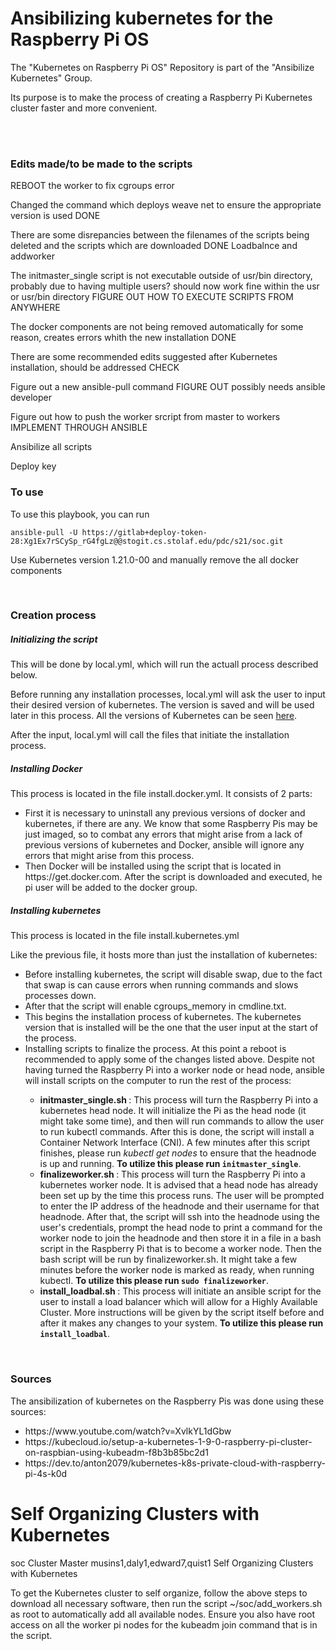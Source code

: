 # Ansibilizing kubernetes for the Raspberry Pi OS
<p> The "Kubernetes on Raspberry Pi OS" Repository is part of the "Ansibilize Kubernetes" Group. </p>
<p> Its purpose is to make the process of creating a Raspberry Pi Kubernetes cluster faster and more convenient. </p>

<br><br>
<h3>Edits made/to be made to the scripts</h3>
<list>
	<p>REBOOT the worker to fix cgroups error</p>
	<p>Changed the command which deploys weave net to ensure the appropriate version is used DONE</p>
	<p>There are some disrepancies between the filenames of the scripts being deleted and the scripts which are downloaded DONE Loadbalnce and addworker</p>
	<p>The initmaster_single script is not executable outside of usr/bin directory, probably due to having multiple users? should now work fine within the usr or usr/bin directory FIGURE OUT HOW TO EXECUTE SCRIPTS FROM ANYWHERE</p>
	<p>The docker components are not being removed automatically for some reason, creates errors whith the new installation DONE</p>
	<p>There are some recommended edits suggested after Kubernetes installation, should be addressed CHECK</p>
	<p>Figure out a new ansible-pull command FIGURE OUT possibly needs ansible developer</p>
	<p>Figure out how to push the worker srcript from master to workers IMPLEMENT THROUGH ANSIBLE</p>
	<p>Ansibilize all scripts</p>
	<p>Deploy key</p>
</list>
<h3>To use</h3>
    <p> To use this playbook, you can run</p>
        <code>ansible-pull -U https://gitlab+deploy-token-28:Xg1Ex7rSCySp_rG4fgLz@@stogit.cs.stolaf.edu/pdc/s21/soc.git</code>
	<p> Use Kubernetes version 1.21.0-00 and manually remove the all docker components</p>
	<br>
	<h3>Creation process</h3>
	<h5>Initializing the script</h5>
	    <p> This will be done by local.yml, which will run the actuall process described below.</p>
	        <p>Before running any installation processes, local.yml will ask the user to input their desired version of kubernetes. The version is saved and will be used later in this process. All the versions of Kubernetes can be seen <a href="https://packages.cloud.google.com/apt/dists/kubernetes-xenial/main/binary-arm64/Packages">here</a>. </p>
		    <p> After the input, local.yml will call the files that initiate the installation process.</p>

<h5>Installing Docker</h5>
    <p> This process is located in the file install.docker.yml. It consists of 2 parts: </p>
        <ul>
	        <li>First it is necessary to uninstall any previous versions of docker and kubernetes, if there are any. We know that some Raspberry Pis may be just imaged, so to combat any errors that might arise from a lack of previous versions of kubernetes and Docker, ansible will ignore any errors that might arise from this process.</li>
		        <li>Then Docker will be installed using the script that is located in https://get.docker.com. After the script is downloaded and executed, he pi user will be added to the docker group.</li>
			    </ul>

<h5>Installing kubernetes</h5>
    <p> This process is located in the file install.kubernetes.yml </p>
        <p> Like the previous file, it hosts more than just the installation of kubernetes: </p>
	    <ul>
	            <li>Before installing kubernetes, the script will disable swap, due to the fact that swap is can cause errors when running commands and slows processes down.</li>
		            <li>After that the script will enable cgroups_memory in cmdline.txt.</li>
			            <li>This begins the installation process of kubernetes. The kubernetes version that is installed will be the one that the user input at the start of the process.</li>
				            <li>Installing scripts to finalize the process. At this point a reboot is recommended to apply some of the changes listed above. Despite not having turned the Raspberry Pi into a worker node or head node, ansible will install scripts on the computer to run the rest of the process:</li>
					            <ul>
						                <li><strong> initmaster_single.sh </strong>: This process will turn the Raspberry Pi into a kubernetes head node. It will initialize the Pi as the head node (it might take some time), and then will run commands to allow the user to run kubectl commands. After this is done, the script will install a Container Network Interface (CNI). A few minutes after this script finishes, please run <em>kubectl get nodes</em> to ensure that the headnode is up and running. <strong> To utilize this please run <code>initmaster_single</code></strong>.</li>
								            <li><strong> finalizeworker.sh </strong>: This process will turn the Raspberry Pi into a kubernetes worker node. It is advised that a head node has already been set up by the time this process runs. The user will be prompted to enter the IP address of the headnode and their username for that headnode. After that, the script will ssh into the headnode using the user's credentials, prompt the head node to print a command for the worker node to join the headnode and then store it in a file in a bash script in the Raspberry Pi that is to become a worker node. Then the bash script will be run by finalizeworker.sh. It might take a few minutes before the worker node is marked as ready, when running kubectl. <strong> To utilize this please run <code>sudo finalizeworker</code></strong>.</li>
									                <li><strong> install_loadbal.sh </strong>: This process will initiate an ansible script for the user to install a load balancer which will allow for a Highly Available Cluster. More instructions will be given by the script itself before and after it makes any changes to your system. <strong> To utilize this please run <code>install_loadbal</code></strong>.</li>
											        </ul>
												    </ul>

<br>

<h3>Sources</h3>
    <p> The ansibilization of kubernetes on the Raspberry Pis was done using these sources: </p>
        <ul>
	        <li> https://www.youtube.com/watch?v=XvlkYL1dGbw </li>
		        <li> https://kubecloud.io/setup-a-kubernetes-1-9-0-raspberry-pi-cluster-on-raspbian-using-kubeadm-f8b3b85bc2d1 </li>
			        <li> https://dev.to/anton2079/kubernetes-k8s-private-cloud-with-raspberry-pi-4s-k0d </li>
				    </ul>

# Self Organizing Clusters with Kubernetes

soc     Cluster Master  musins1,daly1,edward7,quist1    Self Organizing Clusters with Kubernetes

To get the Kubernetes cluster to self organize, follow the above steps to download all necessary software, then run the script ~/soc/add_workers.sh as root to automatically add all available nodes. Ensure you also have root access on all the worker pi nodes for the kubeadm join command that is in the script.

